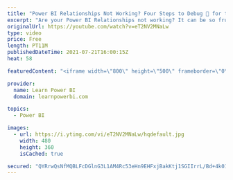 ```yaml
---
title: "Power BI Relationships Not Working? Four Steps to Debug 🐞 for the Power BI Beginner"
excerpt: "Are your Power BI Relationships not working? It can be so frustrating when that happens. The good news is that the four steps shown in this video will help you debug most of your Power BI Relationships problems.  00:00 Introduction 01:05 Tip #1 Debug Using Simple Table 02:03 Tip #2 Debug Using Simple"
originalUrl: https://youtube.com/watch?v=eT2NV2MNaLw
type: video
price: Free
length: PT11M
publishedDateTime: 2021-07-21T16:00:15Z
heat: 58

featuredContent: "<iframe width=\"800\" height=\"500\" frameborder=\"0\" src=\"https://www.youtube.com/embed/eT2NV2MNaLw\" allow=\"accelerometer; autoplay; encrypted-media; gyroscope; picture-in-picture\" allowfullscreen></iframe>"

provider:
  name: Learn Power BI
  domain: learnpowerbi.com

topics:
  - Power BI

images:
  - url: https://i.ytimg.com/vi/eT2NV2MNaLw/hqdefault.jpg
    width: 480
    height: 360
    isCached: true

secured: "QYRrwQsNfMQBLFcDGlnG3L1AM4Rc53eHn9EHFxjBakKtj1SGIIrrL/Bd+4k01ZsCgYQzoP3rdsl474jndEmD2tkjlNOKa7zYxtLobmUFBSHelS/SP2Of0ToxahuNynfr2xpduPlm4+1Us9r+de/LAW6gxEjnVifWDVfJlM/Y/oKfi3DEqDbsR4C4sIIx9XzJvhDMpcT8DGXqz9LuYIC1pqaAZuw2S8Ii5DgyaVR/mp+Mf5UGrPFV8eDgCWkq/GGS1LJhIkYapHGiXzpavp1VIoQIxb6DaJQZ0lt9mwVLS7R0m6+BExwP+SRO4jT7gkFuBb8N/Rrch5uM3Ok65CPoJEy3wvDQ5FZhZjWtbR0balOgjj+kpqtNXiJSMOLPqYH+EBBrOYbxVx/dEo3vp9XrUDVqLcX+uBHN+hM9BDjv/t0=;zedTEFIqaAVC7Nq/W45B7w=="
---
```


